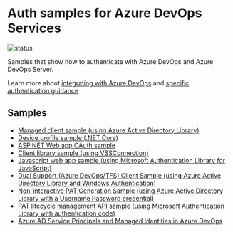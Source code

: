 # Auth samples for Azure DevOps Services

![status](https://dev.azure.com/mseng/_apis/public/build/definitions/b924d696-3eae-4116-8443-9a18392d8544/5326/badge)

Samples that show how to authenticate with Azure DevOps and Azure DevOps Server.

Learn more about [integrating with Azure DevOps](https://docs.microsoft.com/en-us/azure/devops/extend/overview?view=vsts) and [specific authentication guidance](https://docs.microsoft.com/en-us/azure/devops/integrate/get-started/authentication/authentication-guidance?view=vsts)

## Samples

* [Managed client sample (using Azure Active Directory Library)](./ManagedClientConsoleAppSample/README.md)
* [Device profile sample (.NET Core)](./DeviceProfileSample/README.md)
* [ASP.NET Web app OAuth sample](./OAuthWebSample/README.md)
* [Client library sample (using VSSConnection)](./ClientLibraryConsoleAppSample/README.md)
* [Javascript web app sample (using Microsoft Authentication Library for JavaScript)](./JavascriptWebAppSample/README.md)
* [Dual Support (Azure DevOps/TFS) Client Sample (using Azure Active Directory Library and Windows Authentication)](./DualSupportClientSample/README.md)
* [Non-interactive PAT Generation Sample (using Azure Active Directory Library with a Username Password credential)](./NonInteractivePatGenerationSample/README.md)
* [PAT lifecycle management API sample (using Microsoft Authentication Library with authentication code)](./PersonalAccessTokenAPIAppSample/README.md)
* [Azure AD Service Principals and Managed Identities in Azure DevOps](/ServicePrincipalsSamples/)
